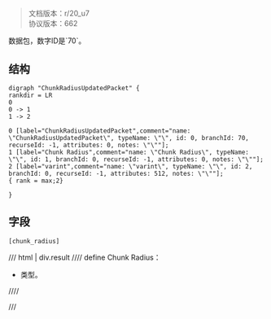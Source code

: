 # <!-- md:samp ChunkRadiusUpdatedPacket -->

> 文档版本：r/20_u7<br/>协议版本：662

<!-- md:samp ChunkRadiusUpdatedPacket -->数据包，数字ID是`70`。

## 结构

```viz
digraph "ChunkRadiusUpdatedPacket" {
rankdir = LR
0
0 -> 1
1 -> 2

0 [label="ChunkRadiusUpdatedPacket",comment="name: \"ChunkRadiusUpdatedPacket\", typeName: \"\", id: 0, branchId: 70, recurseId: -1, attributes: 0, notes: \"\""];
1 [label="Chunk Radius",comment="name: \"Chunk Radius\", typeName: \"\", id: 1, branchId: 0, recurseId: -1, attributes: 0, notes: \"\""];
2 [label="varint",comment="name: \"varint\", typeName: \"\", id: 2, branchId: 0, recurseId: -1, attributes: 512, notes: \"\""];
{ rank = max;2}

}

```

## 字段

```title='ChunkRadiusUpdatedPacket'
[chunk_radius]
```

/// html | div.result
//// define
Chunk Radius：<!-- md:samp varint -->

- <!-- md:samp varint -->类型。


////

///

